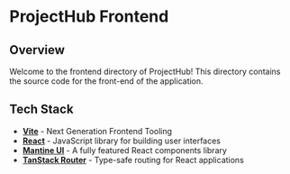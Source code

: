 # ProjectHub Frontend

## Overview

Welcome to the frontend directory of ProjectHub! This directory contains the source code for the front-end of the application.

## Tech Stack

- **[Vite](https://vitejs.dev/)** - Next Generation Frontend Tooling
- **[React](https://react.dev/)** - JavaScript library for building user interfaces
- **[Mantine UI](https://mantine.dev/)** - A fully featured React components library
- **[TanStack Router](https://tanstack.com/router)** - Type-safe routing for React applications

